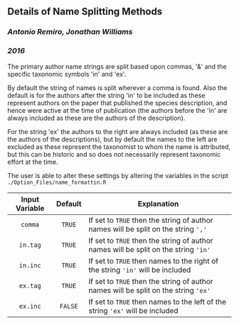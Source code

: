 ## Details of Name Splitting Methods

### *Antonio Remiro, Jonathan Williams*
### *2016*

The primary author name strings are split based upon commas, '&' and the specific taxonomic symbols 'in' and 'ex'. 

By default the string of names is split wherever a comma is found. Also the default is for the authors after the string 'in' to be included as these represent authors on the paper that published the species description, and hence were active at the time of publication (the authors before the 'in' are always included as these are the authors of the description). 

For the string 'ex' the authors to the right are always included (as these are the authors of the descriptions), but by default the names to the left are excluded as these represent the taxonomist to whom the name is attributed, but this can be historic and so does not necessarily represent taxonomic effort at the time. 

The user is able to alter these settings by altering the variables in the script `./Option_Files/name_formattin.R`

| Input Variable 	| Default 	| Explanation				|
|:---------------------:|:-------------:| ------------------------------------- |
| `comma`		| `TRUE`	| If set to `TRUE` then the string of author names will be split on the string `','`|
| `in.tag`		| `TRUE`	| If set to `TRUE` then the string of author names will be split on the string `'in'`|
| `in.inc`		| `TRUE`	| If set to `TRUE` then names to the right of the string `'in'` will be included|
| `ex.tag`		| `TRUE`	| If set to `TRUE` then the string of author names will be split on the string `'ex'`|
| `ex.inc`		| `FALSE`	| If set to `TRUE` then names to the left of the string `'ex'` will be included| 